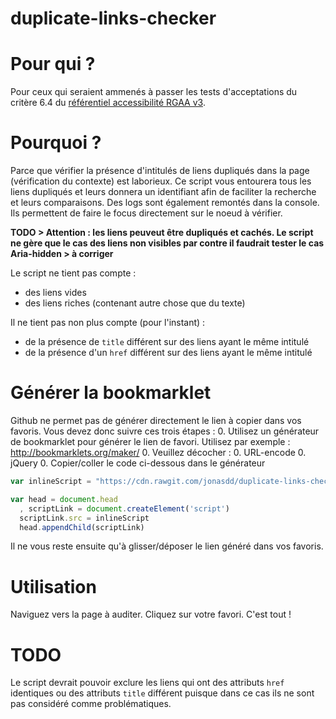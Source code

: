 # duplicate-links-checker

# Pour qui ?

Pour ceux qui seraient ammenés à passer les tests d'acceptations du critère 6.4 du [référentiel accessibilité RGAA v3](https://disic.github.io/rgaa_referentiel_3-2016/criteres.html).

# Pourquoi ?

Parce que vérifier la présence d'intitulés de liens dupliqués dans la page (vérification du contexte) est laborieux. Ce script vous entourera tous les liens dupliqués et leurs donnera un identifiant afin de faciliter la recherche et leurs comparaisons. Des logs sont également remontés dans la console. Ils permettent de faire le focus directement sur le noeud à vérifier.

**TODO > Attention : les liens peuveut être dupliqués et cachés. Le script ne gère que le cas des liens non visibles par contre il faudrait tester le cas Aria-hidden > à corriger**

Le script ne tient pas compte :
* des liens vides
* des liens riches (contenant autre chose que du texte)

Il ne tient pas non plus compte (pour l'instant) :
* de la présence de `title` différent sur des liens ayant le même intitulé
* de la présence d'un `href` différent sur des liens ayant le même intitulé

# Générer la bookmarklet

Github ne permet pas de générer directement le lien à copier dans vos favoris. Vous devez donc suivre ces trois étapes :
0. Utilisez un générateur de bookmarklet pour générer le lien de favori. Utilisez par exemple : http://bookmarklets.org/maker/
0. Veuillez décocher :
 0. URL-encode
 0. jQuery
0. Copier/coller le code ci-dessous dans le générateur

```javascript
var inlineScript = "https://cdn.rawgit.com/jonasdd/duplicate-links-checker/master/links-checker-0.4.js";

var head = document.head
  , scriptLink = document.createElement('script')
  scriptLink.src = inlineScript
  head.appendChild(scriptLink)
```
Il ne vous reste ensuite qu'à glisser/déposer le lien généré dans vos favoris.

# Utilisation

Naviguez vers la page à auditer. Cliquez sur votre favori. C'est tout !

# TODO

Le script devrait pouvoir exclure les liens qui ont des attributs `href` identiques ou des attributs
 `title` différent puisque dans ce cas ils ne sont pas considéré comme problématiques.
